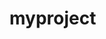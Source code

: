 # myproject
<!DOCTYPE html>
<html lang="en">
<head>
	<meta charset="utf-8" />
	<title>MCS</title>
</head>
<body>

</body>
</html>
